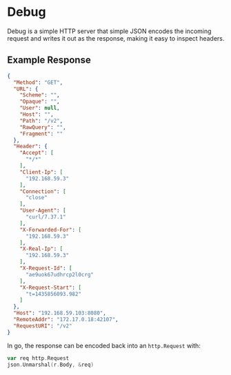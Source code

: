 # Debug

Debug is a simple HTTP server that simple JSON encodes the incoming request and writes it out as the response, making it easy to inspect headers.

## Example Response

```json
{
  "Method": "GET",
  "URL": {
    "Scheme": "",
    "Opaque": "",
    "User": null,
    "Host": "",
    "Path": "/v2",
    "RawQuery": "",
    "Fragment": ""
  },
  "Header": {
    "Accept": [
      "*/*"
    ],
    "Client-Ip": [
      "192.168.59.3"
    ],
    "Connection": [
      "close"
    ],
    "User-Agent": [
      "curl/7.37.1"
    ],
    "X-Forwarded-For": [
      "192.168.59.3"
    ],
    "X-Real-Ip": [
      "192.168.59.3"
    ],
    "X-Request-Id": [
      "ae9uok67udhrcp2l0crg"
    ],
    "X-Request-Start": [
      "t=1435856093.982"
    ]
  },
  "Host": "192.168.59.103:8080",
  "RemoteAddr": "172.17.0.18:42107",
  "RequestURI": "/v2"
}
```

In go, the response can be encoded back into an `http.Request` with:

```go
var req http.Request
json.Unmarshal(r.Body, &req)
```

